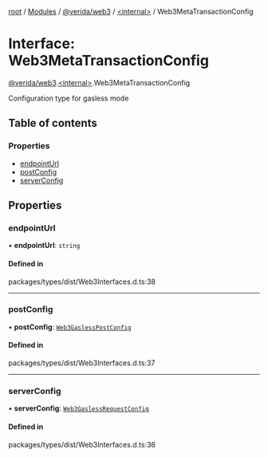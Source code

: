 [root](../README.md) / [Modules](../modules.md) / [@verida/web3](../modules/verida_web3.md) / [<internal\>](../modules/verida_web3._internal_.md) / Web3MetaTransactionConfig

# Interface: Web3MetaTransactionConfig

[@verida/web3](../modules/verida_web3.md).[<internal\>](../modules/verida_web3._internal_.md).Web3MetaTransactionConfig

Configuration type for gasless mode

## Table of contents

### Properties

- [endpointUrl](verida_web3._internal_.Web3MetaTransactionConfig.md#endpointurl)
- [postConfig](verida_web3._internal_.Web3MetaTransactionConfig.md#postconfig)
- [serverConfig](verida_web3._internal_.Web3MetaTransactionConfig.md#serverconfig)

## Properties

### endpointUrl

• **endpointUrl**: `string`

#### Defined in

packages/types/dist/Web3Interfaces.d.ts:38

___

### postConfig

• **postConfig**: [`Web3GaslessPostConfig`](verida_web3._internal_.Web3GaslessPostConfig.md)

#### Defined in

packages/types/dist/Web3Interfaces.d.ts:37

___

### serverConfig

• **serverConfig**: [`Web3GaslessRequestConfig`](verida_web3._internal_.Web3GaslessRequestConfig.md)

#### Defined in

packages/types/dist/Web3Interfaces.d.ts:36
